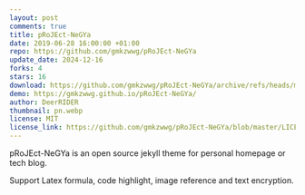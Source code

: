 ```yaml
---
layout: post
comments: true
title: pRoJEct-NeGYa
date: 2019-06-28 16:00:00 +01:00
repo: https://github.com/gmkzwwg/pRoJEct-NeGYa
update_date: 2024-12-16
forks: 4
stars: 16
download: https://github.com/gmkzwwg/pRoJEct-NeGYa/archive/refs/heads/main.zip
demo: https://gmkzwwg.github.io/pRoJEct-NeGYa/
author: DeerRIDER
thumbnail: pn.webp
license: MIT
license_link: https://github.com/gmkzwwg/pRoJEct-NeGYa/blob/master/LICENSE
---
```


pRoJEct-NeGYa is an open source jekyll theme for personal homepage or tech blog.

Support Latex formula, code highlight, image reference and text encryption.
